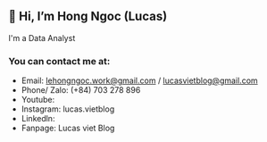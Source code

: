 ## 👋 Hi, I’m Hong Ngoc (Lucas)
I'm a Data Analyst

### You can contact me at:
+ Email: lehongngoc.work@gmail.com / lucasvietblog@gmail.com
+ Phone/ Zalo: (+84) 703 278 896
+ Youtube: 
+ Instagram: lucas.vietblog
+ Linkedln: 
+ Fanpage: Lucas viet Blog
